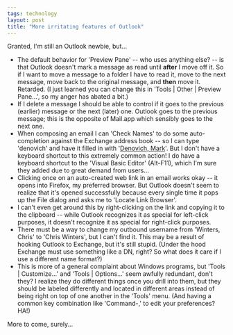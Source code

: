 ```yaml
---
tags: technology
layout: post
title: "More irritating features of Outlook"
---
```




<p>Granted, I'm still an Outlook newbie, but...</p>
<ul>
  <li>The default behavior for 'Preview Pane' -- who uses anything else? -- is that Outlook doesn't mark a message as read until <b>after</b> I move off it. So if I want to move a message to a folder I have to read it, move to the next message, move back to the original message, and <b>then</b> move it. Retarded. (I just learned you can change this in 'Tools | Other | Preview Pane...', so my anger has abated a bit.)</li>
  <li>If I delete a message I should be able to control if it goes to the previous (earlier) message or the next (later) one. Outlook goes to the previous message; this is the opposite of Mail.app which sensibly goes to the next one.</li>
  <li>When composing an email I can 'Check Names' to do some auto-completion against the Exchange address book -- so I can type 'denovich' and have it filled in with '<a href="http://mark.denovich.org/">Denovich, Mark</a>'. But I don't have a keyboard shortcut to this extremely common action! I do have a keyboard shortcut to the 'Visual Basic Editor' (Alt-F11), which I'm sure they added due to great demand from users...</li>
  <li>Clicking once on an auto-created web link in an email works okay -- it opens into Firefox, my preferred browser. But Outlook doesn't seem to realize that it's opened successfully because every single time it pops up the File dialog and asks me to 'Locate Link Browser'.
  <li>I can't even get around this by right-clicking on the link and copying it to the clipboard -- while Outlook recognizes it as special for left-click purposes, it doesn't recognize it as special for right-click purposes.</li>
  <li>There must be a way to change my outbound username from 'Winters, Chris' to 'Chris Winters', but I can't find it. This may be a result of hooking Outlook to Exchange, but it's still stupid. (Under the hood Exchange must use something like a DN, right? So what does it care if I use a different name format?)</li>
  <li>This is more of a general complaint about Windows programs, but 'Tools | Customize...' and 'Tools | Options...' seem awfully redundant, don't they? I realize they do different things once you drill into them, but they should be labeled differently and located in different areas instead of being right on top of one another in the  'Tools' menu. (And having a common key combination like 'Command-,' to edit your preferences? HA!)</li>
</ul>
<p>More to come, surely...</p>


